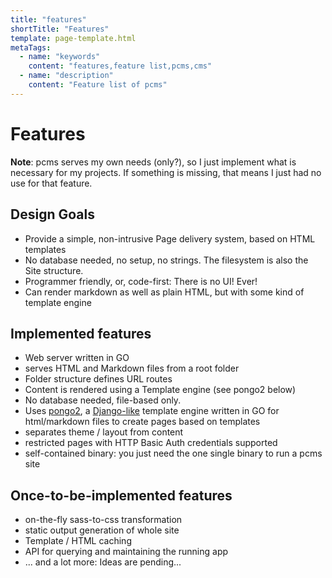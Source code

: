 ```yaml
---
title: "features"
shortTitle: "Features"
template: page-template.html
metaTags:
  - name: "keywords"
    content: "features,feature list,pcms,cms"
  - name: "description"
    content: "Feature list of pcms"
---
```

# Features

**Note**: pcms serves my own needs (only?), so I just implement what is necessary for my projects. If something is missing, that means I just had no use for that feature.

## Design Goals

* Provide a simple, non-intrusive Page delivery system, based on HTML templates
* No database needed, no setup, no strings. The filesystem is also the Site structure.
* Programmer friendly, or, code-first: There is no UI! Ever!
* Can render markdown as well as plain HTML, but with some kind of template engine

## Implemented features

* Web server written in GO
* serves HTML and Markdown files from a root folder
* Folder structure defines URL routes
* Content is rendered using a Template engine (see pongo2 below)
* No database needed, file-based only.
* Uses [pongo2](https://github.com/flosch/pongo2), a [Django-like](https://docs.djangoproject.com/en/4.0/topics/templates/) template engine written in GO for html/markdown files to create pages based on templates
* separates theme / layout from content
* restricted pages with HTTP Basic Auth credentials supported
* self-contained binary: you just need the one single binary to run a pcms site

## Once-to-be-implemented features

* on-the-fly sass-to-css transformation
* static output generation of whole site
* Template / HTML caching
* API for querying and maintaining the running app
* ... and a lot more: Ideas are pending...
